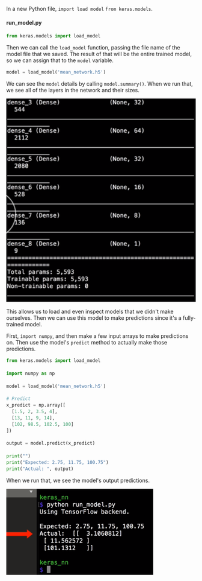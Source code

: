 In a new Python file, `import load model` `from keras.models`. 

#### run_model.py
```python
from keras.models import load_model
```
Then we can call the `load_model` function, passing the file name of the model file that we saved. The result of that will be the entire trained model, so we can assign that to the `model` variable.

```python
model = load_model('mean_network.h5')
```

We can see the `model` details by calling `model.summary()`. When we run that, we see all of the layers in the network and their sizes. 

![Model Summary](../images/python-load-and-use-a-saved-keras-model-summary.png)

This allows us to load and even inspect models that we didn't make ourselves. Then we can use this model to make predictions since it's a fully-trained model.

First, `import numpy`, and then make a few input arrays to make predictions on. Then use the model's `predict` method to actually make those predictions. 

```python
from keras.models import load_model

import numpy as np

model = load_model('mean_network.h5')

# Predict
x_predict = np.array([
  [1.5, 2, 3.5, 4],
  [13, 11, 9, 14],
  [102, 98.5, 102.5, 100]
])

output = model.predict(x_predict)

print("")
print("Expected: 2.75, 11.75, 100.75")
print("Actual: ", output)
```

When we run that, we see the model's output predictions.

![Output](../images/python-load-and-use-a-saved-keras-model-output.png)